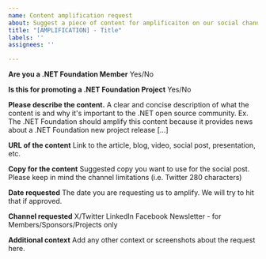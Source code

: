 ```yaml
---
name: Content amplification request
about: Suggest a piece of content for amplificaiton on our social channels
title: "[AMPLIFICATION] - Title"
labels: ''
assignees: ''

---
```

**Are you a .NET Foundation Member**
Yes/No

**Is this for promoting a .NET Foundation Project**
Yes/No


**Please describe the content.**
A clear and concise description of what the content is and why it's important to the .NET open source community. Ex. The .NET Foundation should amplify this content because it provides news about a .NET Foundation new project release [...]

**URL of the content**
Link to the article, blog, video, social post, presentation, etc. 

**Copy for the content**
Suggested copy you want to use for the social post. Please keep in mind the channel limitations (i.e. Twitter 280 characters)

**Date requested**
The date you are requesting us to amplify. We will try to hit that if approved. 

**Channel requested**
X/Twitter
LinkedIn
Facebook
Newsletter - for Members/Sponsors/Projects only

**Additional context**
Add any other context or screenshots about the request here.
